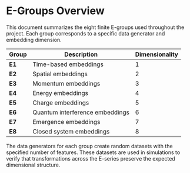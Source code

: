 # E-Groups Overview

This document summarizes the eight finite E-groups used throughout the project.
Each group corresponds to a specific data generator and embedding dimension.

| Group | Description | Dimensionality |
|-------|-------------|----------------|
| **E1** | Time-based embeddings | 1 |
| **E2** | Spatial embeddings | 2 |
| **E3** | Momentum embeddings | 3 |
| **E4** | Energy embeddings | 4 |
| **E5** | Charge embeddings | 5 |
| **E6** | Quantum interference embeddings | 6 |
| **E7** | Emergence embeddings | 7 |
| **E8** | Closed system embeddings | 8 |

The data generators for each group create random datasets with the specified
number of features. These datasets are used in simulations to verify that
transformations across the E-series preserve the expected dimensional structure.
